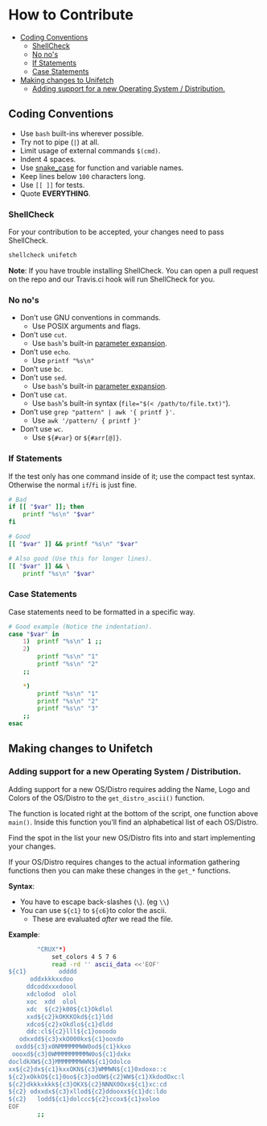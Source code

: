 # How to Contribute

<!-- vim-markdown-toc GFM -->

* [Coding Conventions](#coding-conventions)
    * [ShellCheck](#shellcheck)
    * [No no's](#no-nos)
    * [If Statements](#if-statements)
    * [Case Statements](#case-statements)
* [Making changes to Unifetch](#making-changes-to-unifetch)
    * [Adding support for a new Operating System / Distribution.](#adding-support-for-a-new-operating-system--distribution)

<!-- vim-markdown-toc -->


## Coding Conventions

- Use `bash` built-ins wherever possible.
- Try not to pipe (`|`) at all.
- Limit usage of external commands `$(cmd)`.
- Indent 4 spaces.
- Use [snake_case](https://en.wikipedia.org/wiki/Snake_case) for function
  and variable names.
- Keep lines below `100` characters long.
- Use `[[ ]]` for tests.
- Quote **EVERYTHING**.

### ShellCheck

For your contribution to be accepted, your changes need to pass
ShellCheck.

```sh
shellcheck unifetch
```

**Note**: If you have trouble installing ShellCheck. You can open a pull
request on the repo and our Travis.ci hook will run ShellCheck for you.


### No no's

- Don’t use GNU conventions in commands.
    - Use POSIX arguments and flags.
- Don’t use `cut`.
    - Use `bash`'s built-in [parameter expansion](http://wiki.bash-hackers.org/syntax/pe).
- Don’t use `echo`.
    - Use `printf "%s\n"`
- Don’t use `bc`.
- Don’t use `sed`.
    - Use `bash`'s built-in [parameter expansion](http://wiki.bash-hackers.org/syntax/pe).
- Don’t use `cat`.
    - Use `bash`'s built-in syntax (`file="$(< /path/to/file.txt)"`).
- Don’t use `grep "pattern" | awk '{ printf }'`.
    - Use `awk '/pattern/ { printf }'`
- Don’t use `wc`.
    - Use `${#var}` or `${#arr[@]}`.


### If Statements

If the test only has one command inside of it; use the compact test
syntax. Otherwise the normal `if`/`fi` is just fine.

```sh
# Bad
if [[ "$var" ]]; then
    printf "%s\n" "$var"
fi

# Good
[[ "$var" ]] && printf "%s\n" "$var"

# Also good (Use this for longer lines).
[[ "$var" ]] && \
    printf "%s\n" "$var"
```


### Case Statements

Case statements need to be formatted in a specific way.

```sh
# Good example (Notice the indentation).
case "$var" in
    1)  printf "%s\n" 1 ;;
    2)
        printf "%s\n" "1"
        printf "%s\n" "2"
    ;;

    *)
        printf "%s\n" "1"
        printf "%s\n" "2"
        printf "%s\n" "3"
    ;;
esac
```

## Making changes to Unifetch

### Adding support for a new Operating System / Distribution.

Adding support for a new OS/Distro requires adding the Name, Logo and
Colors of the OS/Distro to the `get_distro_ascii()` function.

The function is located right at the bottom of the script, one function
above `main()`. Inside this function you’ll find an alphabetical list of
each OS/Distro.

Find the spot in the list your new OS/Distro fits into and start
implementing your changes.

If your OS/Distro requires changes to the actual information gathering
functions then you can make these changes in the `get_*` functions.

**Syntax**:

- You have to escape back-slashes (`\`). (eg `\\`)
- You can use `${c1}` to `${c6}`to color the ascii.
    - These are evaluated *after* we read the file.


**Example**:

```sh
        "CRUX"*)
            set_colors 4 5 7 6
            read -rd '' ascii_data <<'EOF'
${c1}         odddd
      oddxkkkxxdoo
     ddcoddxxxdoool
     xdclodod  olol
     xoc  xdd  olol
     xdc  ${c2}k00${c1}Okdlol
     xxd${c2}kOKKKOkd${c1}ldd
     xdco${c2}xOkdlo${c1}dldd
     ddc:cl${c2}lll${c1}oooodo
   odxxdd${c3}xkO000kx${c1}ooxdo
  oxdd${c3}x0NMMMMMMWW0od${c1}kkxo
 oooxd${c3}0WMMMMMMMMMW0o${c1}dxkx
docldkXW${c3}MMMMMMMWWN${c1}Odolco
xx${c2}dx${c1}kxxOKN${c3}WMMWN${c1}0xdoxo::c
${c2}xOkkO${c1}0oo${c3}odOW${c2}WW${c1}XkdodOxc:l
${c2}dkkkxkkk${c3}OKX${c2}NNNX0Oxx${c1}xc:cd
${c2} odxxdx${c3}xllod${c2}ddooxx${c1}dc:ldo
${c2}   lodd${c1}dolccc${c2}ccox${c1}xoloo
EOF
        ;;
```
